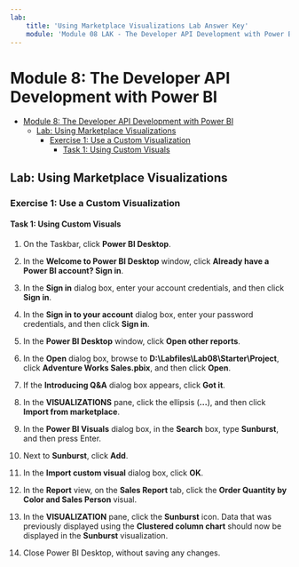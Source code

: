 ```yaml
---
lab:
    title: 'Using Marketplace Visualizations Lab Answer Key'
    module: 'Module 08 LAK - The Developer API Development with Power BI'
---
```

# Module 8: The Developer API Development with Power BI

- [Module 8: The Developer API Development with Power BI](#module-8-the-developer-api-development-with-power-bi)
  - [Lab: Using Marketplace Visualizations](#lab-using-marketplace-visualizations)
    - [Exercise 1: Use a Custom Visualization](#exercise-1-use-a-custom-visualization)
      - [Task 1: Using Custom Visuals](#task-1-using-custom-visuals)


## Lab: Using Marketplace Visualizations

### Exercise 1: Use a Custom Visualization

#### Task 1: Using Custom Visuals

1. On the Taskbar, click **Power BI Desktop**.

2. In the **Welcome to Power BI Desktop** window, click **Already have a Power BI account? Sign in**.

3. In the **Sign in** dialog box, enter your account credentials, and then click **Sign in**.

4. In the **Sign in to your account** dialog box, enter your password credentials, and then click **Sign in**.

5. In the **Power BI Desktop** window, click **Open other reports**.

6. In the **Open** dialog box, browse to **D:\\Labfiles\\Lab08\\Starter\\Project**, click **Adventure Works Sales.pbix**, and then click **Open**.

7. If the **Introducing Q&A** dialog box appears, click **Got it**.

8. In the **VISUALIZATIONS** pane, click the ellipsis (**...**), and then click **Import from marketplace**.

9. In the **Power BI Visuals** dialog box, in the **Search** box, type **Sunburst**, and then press Enter.

10. Next to **Sunburst**, click **Add**.

11. In the **Import custom visual** dialog box, click **OK**.

12. In the **Report** view, on the **Sales Report** tab, click the **Order Quantity by Color and Sales Person** visual.

13. In the **VISUALIZATION** pane, click the **Sunburst** icon. Data that was previously displayed using the **Clustered column chart** should now be displayed in the **Sunburst** visualization.

14. Close Power BI Desktop, without saving any changes.
